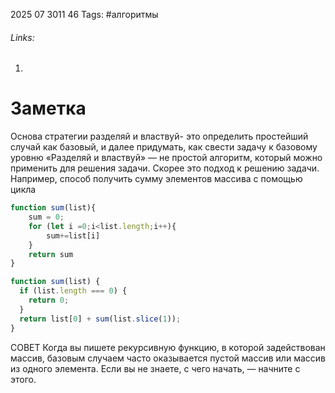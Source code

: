 2025 07 3011 46
Tags: #алгоритмы 
###### Links: 
1) 
# Заметка
Основа стратегии разделяй и властвуй- это определить простейший случай как базовый, и далее придумать, как свести задачу к базовому уровню
«Разделяй и властвуй» — не простой алгоритм, который можно применить для решения задачи. Скорее это подход к решению задачи.
Например, способ получить сумму элементов массива  с помощью цикла
```js
function sum(list){
	sum = 0;
	for (let i =0;i<list.length;i++){
		sum+=list[i]
	}
	return sum
}
```

```js
function sum(list) {
  if (list.length === 0) {
    return 0;
  }
  return list[0] + sum(list.slice(1));
}
```
СОВЕТ Когда вы пишете рекурсивную функцию, в которой задействован массив, базовым случаем часто оказывается пустой массив или массив из одного элемента. Если вы не знаете, с чего начать, — начните с этого.
